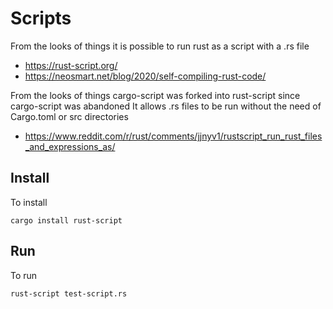 # Scripts

From the looks of things it is possible to run rust as a script with a .rs file

  * https://rust-script.org/
  * https://neosmart.net/blog/2020/self-compiling-rust-code/

From the looks of things cargo-script was forked into rust-script since cargo-script was abandoned
It allows .rs files to be run without the need of Cargo.toml or src directories

  * https://www.reddit.com/r/rust/comments/jjnyv1/rustscript_run_rust_files_and_expressions_as/

## Install

To install
```
cargo install rust-script
```

## Run

To run
```
rust-script test-script.rs
```
